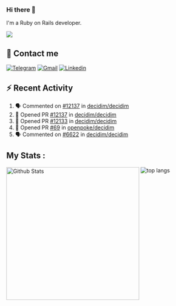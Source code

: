 ### Hi there 👋

I'm a Ruby on Rails developer.

<img src="https://komarev.com/ghpvc/?username=antopalidi&color=blueviolet&style=for-the-badge">

## 📩 Contact me 
[![Telegram](https://img.shields.io/badge/Telegram-2CA5E0?style=for-the-badge&logo=telegram&logoColor=white)](https://t.me/anna_top)
[![Gmail](https://img.shields.io/badge/email-D14836?style=for-the-badge&logo=gmail&logoColor=white)](mailto:topalidisanna@gmail.com)
[![Linkedin](https://img.shields.io/badge/LinkedIn-0077B5?style=for-the-badge&logo=linkedin&logoColor=white)](https://www.linkedin.com/in/topalidi/)
<!-- [![Codewars](https://img.shields.io/badge/Codewars-B1361E?style=for-the-badge&logo=Codewars&logoColor=white)](https://www.codewars.com/users/antopalidi) -->

## :zap: Recent Activity

<!--START_SECTION:activity-->
1. 🗣 Commented on [#12137](https://github.com/decidim/decidim/pull/12137#issuecomment-1851505676) in [decidim/decidim](https://github.com/decidim/decidim)
2. 💪 Opened PR [#12137](https://github.com/decidim/decidim/pull/12137) in [decidim/decidim](https://github.com/decidim/decidim)
3. 💪 Opened PR [#12133](https://github.com/decidim/decidim/pull/12133) in [decidim/decidim](https://github.com/decidim/decidim)
4. 💪 Opened PR [#69](https://github.com/openpoke/decidim/pull/69) in [openpoke/decidim](https://github.com/openpoke/decidim)
5. 🗣 Commented on [#6622](https://github.com/decidim/decidim/issues/6622#issuecomment-1831723191) in [decidim/decidim](https://github.com/decidim/decidim)
<!--END_SECTION:activity-->

## My Stats :
<!--
<img alt="activity" src="https://streak-stats.demolab.com?user=antopalidi" />
-->
<div>
<img align="top" width="350px" alt="Github Stats" src="https://github-readme-stats-1-brown.vercel.app/api?username=antopalidi&count_private=true&show_icons=true&hide_border=true" />
<img align="top" alt="top langs" src="https://github-readme-stats-1-brown.vercel.app/api/top-langs/?username=antopalidi&layout=compact" />
 </div>
<!--
#### [My CV](https://antopalidi.github.io/my_cv/)
-->

<!--
**antopalidi/antopalidi** is a ✨ _special_ ✨ repository because its `README.md` (this file) appears on your GitHub profile.
-->
